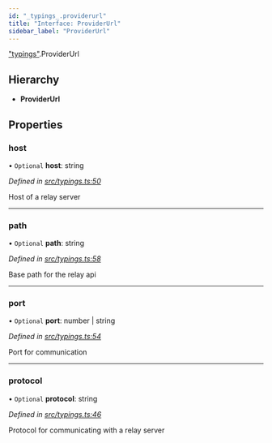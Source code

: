```yaml
---
id: "_typings_.providerurl"
title: "Interface: ProviderUrl"
sidebar_label: "ProviderUrl"
---
```


["typings"](../modules/_typings_.md).ProviderUrl

## Hierarchy

* **ProviderUrl**

## Properties

### host

• `Optional` **host**: string

*Defined in [src/typings.ts:50](https://github.com/trustlines-protocol/clientlib/blob/4830efe/src/typings.ts#L50)*

Host of a relay server

___

### path

• `Optional` **path**: string

*Defined in [src/typings.ts:58](https://github.com/trustlines-protocol/clientlib/blob/4830efe/src/typings.ts#L58)*

Base path for the relay api

___

### port

• `Optional` **port**: number \| string

*Defined in [src/typings.ts:54](https://github.com/trustlines-protocol/clientlib/blob/4830efe/src/typings.ts#L54)*

Port for communication

___

### protocol

• `Optional` **protocol**: string

*Defined in [src/typings.ts:46](https://github.com/trustlines-protocol/clientlib/blob/4830efe/src/typings.ts#L46)*

Protocol for communicating with a relay server

